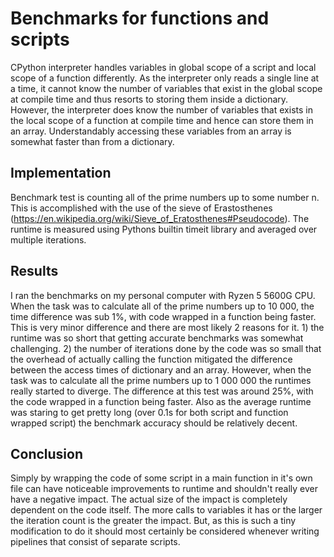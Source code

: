 # Benchmarks for functions and scripts
CPython interpreter handles variables in global scope of a script and local scope of a function differently.
As the interpreter only reads a single line at a time, it cannot know the number of variables that exist in the
global scope at compile time and thus resorts to storing them inside a dictionary. However, the interpreter does
know the number of variables that exists in the local scope of a function at compile time and hence can store them
in an array. Understandably accessing these variables from an array is somewhat faster than from a dictionary.
## Implementation
Benchmark test is counting all of the prime numbers up to some number n. This is accomplished with the use of the
sieve of Erastosthenes (https://en.wikipedia.org/wiki/Sieve_of_Eratosthenes#Pseudocode). The runtime is measured using 
Pythons builtin timeit library and averaged over multiple iterations.
## Results
I ran the benchmarks on my personal computer with Ryzen 5 5600G CPU. When the task was to calculate all of the 
prime numbers up to 10 000, the time difference was sub 1%, with code wrapped in a function being faster. This is
very minor difference and there are most likely 2 reasons for it. 1) the runtime was so short that getting accurate
benchmarks was somewhat challenging. 2) the number of iterations done by the code was so small that the overhead of
actually calling the function mitigated the difference between the access times of dictionary and an array. However,
when the task was to calculate all the prime numbers up to 1 000 000 the runtimes really started to diverge. The difference
at this test was around 25%, with the code wrapped in a function being faster. Also as the average runtime was staring to get
pretty long (over 0.1s for both script and function wrapped script) the benchmark accuracy should be relatively decent.
## Conclusion
Simply by wrapping the code of some script in a main function in it's own file can have noticeable improvements to runtime and 
shouldn't really ever have a negative impact. The actual size of the impact is completely dependent on the code itself. The more
calls to variables it has or the larger the iteration count is the greater the impact. But, as this is such a tiny modification to
do it should most certainly be considered whenever writing pipelines that consist of separate scripts.
